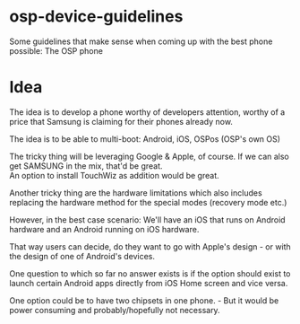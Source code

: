 # osp-device-guidelines
Some guidelines that make sense when coming up with the best phone possible: The OSP phone

# Idea
The idea is to develop a phone worthy of developers attention, worthy of a price that Samsung is claiming for their phones already now.

The idea is to be able to multi-boot: Android, iOS, OSPos (OSP's own OS)

The tricky thing will be leveraging Google & Apple, of course. If we can also get SAMSUNG in the mix, that'd be great.<br>An option to install TouchWiz as addition would be great.

Another tricky thing are the hardware limitations which also includes replacing the hardware method for the special modes (recovery mode etc.)

However, in the best case scenario: We'll have an iOS that runs on Android hardware and an Android running on iOS hardware.

That way users can decide, do they want to go with Apple's design - or with the design of one of Android's devices.

One question to which so far no answer exists is if the option should exist to launch certain Android apps directly from iOS Home screen and vice versa.

One option could be to have two chipsets in one phone. - But it would be power consuming and probably/hopefully not necessary.
